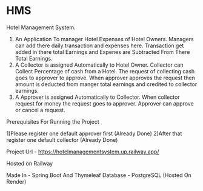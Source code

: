# HMS
Hotel Management System. 
1) An Application To manager Hotel Expenses of Hotel Owners. Managers can add there daily transaction and expenses here. Transaction get added in there total Earnings and Expenes are Subtracted From There Total Earnings. 
2) A Collector is assigned Automatically to Hotel Owner. Collector can Collect Percentage of cash from a Hotel. The request of collecting cash goes to approver to approve. When approver approves the request then amount is deducted from manger total earnings and credited to collector earnings.
3) A Approver is assigned Automatically to Collector. When collector request for money the request goes to approver. Approver can approve or cancel a request.


Prerequisites For Running the Project

1)Please register one default approver first (Already Done) 
2)After that register one default collector (Already Done)

Project Url - https://hotelmanagementsystem.up.railway.app/

Hosted on Railway

Made In  - Spring Boot And Thymeleaf
Database - PostgreSQL (Hosted On Render)
